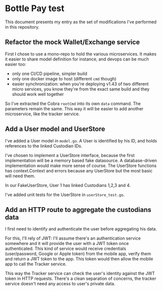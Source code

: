# Bottle Pay test

This document presents my entry as the set of modifications I've performed in this repository.

## Refactor the mock Wallet/Exchange service 

First I chose to use a mono-repo to hold the various microservices. It makes it easier to share model definition for instance, and devops can be much easier too:

- only one CI/CD pipeline, simpler build
- only one docker image to host (different `cmd` though)
- easier synchronization: when you're deploying v1.43 of two different micro services, you know they're from the exact same build and they should work well together

So I've extracted the Cobra `rootCmd` into its own `data` command. The parameters remain the same.
This way it will be easier to add another microservice, like the tracker service.

## Add a User model and UserStore

I've added a User model in `model.go`. A User is identified by his ID, and holds references to the linked Custodian IDs.

I've chosen to implement a UserStore interface, because the first implementation will be a memory based fake datasource. A database-driven implementation would make more sense of course.
The UserStore functions has context.Context and errors because any UserStore but the most basic will need them.

In our FakeUserStore, User 1 has linked Custodians 1,2,3 and 4.

I've added unit tests for the UserStore in `userStore_test.go`.

## Add an HTTP route to aggregate the custodians data 

I first need to identify and authenticate the user before aggregating his data.

For this, I'll rely of JWT: I'll assume there's an authentication service somewhere and it will provide the user with a JWT token once authenticated. This kind of service would receive credentials (user/password, Google or Apple token) from the mobile app, verify them and return a JWT token to the app. This token would then allow the mobile app to call the Tracker service.

This way the Tracker service can check the user's identity against the JWT token in HTTP requests. There's a clean separation of concerns, the tracker service doesn't need any access to user's private data.

